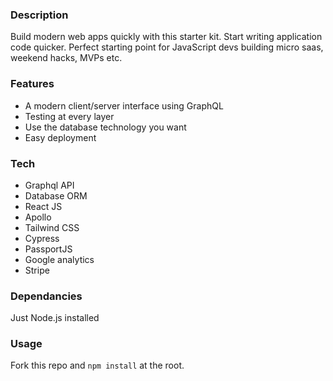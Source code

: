 ### Description

Build modern web apps quickly with this starter kit. Start writing application code quicker.
Perfect starting point for JavaScript devs building micro saas, weekend hacks, MVPs etc.

### Features

- A modern client/server interface using GraphQL
- Testing at every layer
- Use the database technology you want
- Easy deployment

### Tech

- Graphql API
- Database ORM
- React JS
- Apollo
- Tailwind CSS
- Cypress
- PassportJS
- Google analytics
- Stripe

### Dependancies

Just Node.js installed

### Usage

Fork this repo and `npm install` at the root.
